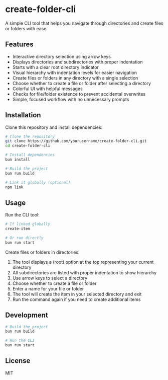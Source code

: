# create-folder-cli

A simple CLI tool that helps you navigate through directories and create files or folders with ease.

## Features

- Interactive directory selection using arrow keys
- Displays directories and subdirectories with proper indentation
- Starts with a clear root directory indicator
- Visual hierarchy with indentation levels for easier navigation
- Create files or folders in any directory with a single selection
- Choose whether to create a file or folder after selecting a directory
- Colorful UI with helpful messages
- Checks for file/folder existence to prevent accidental overwrites
- Simple, focused workflow with no unnecessary prompts

## Installation

Clone this repository and install dependencies:

```bash
# Clone the repository
git clone https://github.com/yourusername/create-folder-cli.git
cd create-folder-cli

# Install dependencies
bun install

# Build the project
bun run build

# Link it globally (optional)
npm link
```

## Usage

Run the CLI tool:

```bash
# If linked globally
create-item

# Or run directly
bun run start
```

Create files or folders in directories:
1. The tool displays a (root) option at the top representing your current directory
2. All subdirectories are listed with proper indentation to show hierarchy
3. Use arrow keys to select a directory
4. Choose whether to create a file or folder
5. Enter a name for your file or folder
6. The tool will create the item in your selected directory and exit
7. Run the command again if you need to create additional items

## Development

```bash
# Build the project
bun run build

# Run the CLI
bun run start
```

## License

MIT
